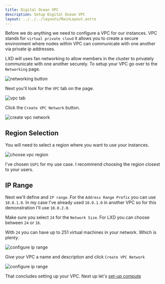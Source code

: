 ```yaml
---
title: Digital Ocean VPC
description: Setup Digital Ocean VPC
layout: ../../../layouts/MainLayout.astro
---
```


Before we do anything we need to configure a VPC for our instances. VPC stands for `virtual private cloud` it allows you to create a secure environment where nodes within VPC can communicate with one another via private ip addresses. 

LXD will uses fan networking to allow members in the cluster to privately communicate with one another securely. To setup your VPC go over to the `Networking` page.

![networking button](/assets/digital-ocean/networking-button.png)

Next you'll look for the `VPC` tab on the page.

![vpc tab](/assets/digital-ocean/networking-vpc-tab.png)

Click the `Create VPC Network` button.

![create vpc network](/assets/digital-ocean/create-vpc-network.png)

## Region Selection

You will need to select a region where you want to use your instances.

![choose vpc region](/assets/digital-ocean/choose-vpc-region.png)

I've chosen `SGP1` for my use case. I recommend choosing the region closest to your users. 

## IP Range

Next we'll define and `IP range`. For the `Address Range Prefix` you can use `10.0.1.0`. In my case I've already used `10.0.1.0` in another VPC so for this demonstration I'll use `10.0.2.0`.

Make sure you select `24` for the `Network Size`. For LXD you can choose between `24` or `16`. 

With `24` you can have up to 251 virtual machines in your network. Which is plenty.

![configure ip range](/assets/digital-ocean/configure-ip-range.png)

Give your VPC a name and description and click `Create VPC Network`

![configure ip range](/assets/digital-ocean/vpc-name-description.png)

That concludes setting up your VPC. Next up let's [set-up compute](/en/compute/digital-ocean)

